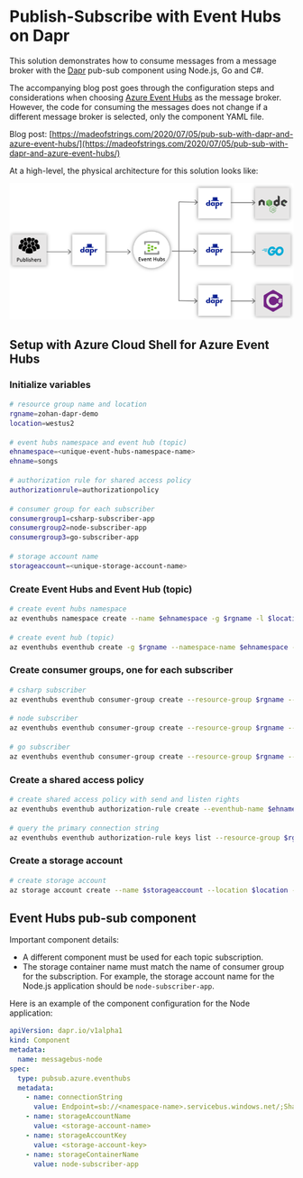 # Publish-Subscribe with Event Hubs on Dapr

This solution demonstrates how to consume messages from a message broker with the [Dapr](https://github.com/dapr) pub-sub component using Node.js, Go and C#.

The accompanying blog post goes through the configuration steps and considerations when choosing [Azure Event Hubs](https://aka.ms/azureeventhubs) as the message broker. However, the code for consuming the messages does not change if a different message broker is selected, only the component YAML file.

Blog post: [https://madeofstrings.com/2020/07/05/pub-sub-with-dapr-and-azure-event-hubs/](https://madeofstrings.com/2020/07/05/pub-sub-with-dapr-and-azure-event-hubs/)

At a high-level, the physical architecture for this solution looks like:

![Physical architecture](/images/dapr-eventhubs-physical-architecture.png)

## Setup with Azure Cloud Shell for Azure Event Hubs

### Initialize variables

``` bash
# resource group name and location
rgname=zohan-dapr-demo
location=westus2

# event hubs namespace and event hub (topic)
ehnamespace=<unique-event-hubs-namespace-name>
ehname=songs

# authorization rule for shared access policy
authorizationrule=authorizationpolicy

# consumer group for each subscriber
consumergroup1=csharp-subscriber-app
consumergroup2=node-subscriber-app
consumergroup3=go-subscriber-app

# storage account name
storageaccount=<unique-storage-account-name>
```

### Create Event Hubs and Event Hub (topic)

``` bash
# create event hubs namespace
az eventhubs namespace create --name $ehnamespace -g $rgname -l $location --sku Standard

# create event hub (topic)
az eventhubs eventhub create -g $rgname --namespace-name $ehnamespace --name $ehname
```

### Create consumer groups, one for each subscriber

``` bash
# csharp subscriber
az eventhubs eventhub consumer-group create --resource-group $rgname --namespace-name $ehnamespace --eventhub-name $ehname --name $consumergroup1

# node subscriber
az eventhubs eventhub consumer-group create --resource-group $rgname --namespace-name $ehnamespace --eventhub-name $ehname --name $consumergroup2

# go subscriber
az eventhubs eventhub consumer-group create --resource-group $rgname --namespace-name $ehnamespace --eventhub-name $ehname --name $consumergroup3
```

### Create a shared access policy

``` bash
# create shared access policy with send and listen rights
az eventhubs eventhub authorization-rule create --eventhub-name $ehname --name $authorizationrule --namespace-name $ehnamespace -g $rgname --rights Send Listen

# query the primary connection string
az eventhubs eventhub authorization-rule keys list --resource-group $rgname --namespace-name $ehnamespace --eventhub-name $ehname --name $authorizationrule --query "primaryConnectionString"
```

### Create a storage account

``` bash
# create storage account
az storage account create --name $storageaccount --location $location --resource-group $rgname --sku Standard_LRS --kind BlobStorage --access-tier Hot
```

## Event Hubs pub-sub component

Important component details:

- A different component must be used for each topic subscription.
- The storage container name must match the name of consumer group for the subscription. For example, the storage account name for the Node.js application should be `node-subscriber-app`.

Here is an example of the component configuration for the Node application:

``` YAML
apiVersion: dapr.io/v1alpha1
kind: Component
metadata:
  name: messagebus-node
spec:
  type: pubsub.azure.eventhubs
  metadata:
    - name: connectionString
      value: Endpoint=sb://<namespace-name>.servicebus.windows.net/;SharedAccessKeyName=<policy-name>;SharedAccessKey=<key>;EntityPath=<event-hub-name>
    - name: storageAccountName
      value: <storage-account-name>
    - name: storageAccountKey
      value: <storage-account-key>
    - name: storageContainerName
      value: node-subscriber-app
```
